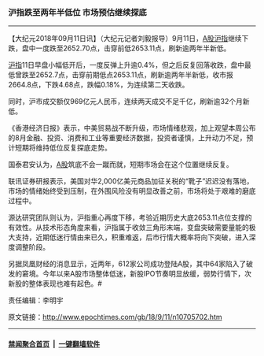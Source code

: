 ### 沪指跌至两年半低位 市场预估继续探底
------------------------

<p>【大纪元2018年09月11日讯】（大纪元记者刘毅报导）9月11日，<a href="http://www.epochtimes.com/gb/tag/a%E8%82%A1.html">A股</a><a href="http://www.epochtimes.com/gb/tag/%E6%B2%AA%E6%8C%87.html">沪指</a>继续下跌，盘中一度跌至2652.70点，击穿前低2653.11点，刷新逾两年半新低。</p>
<p><a href="http://www.epochtimes.com/gb/tag/%E6%B2%AA%E6%8C%87.html">沪指</a>11日早盘小幅低开后，一度反弹上升逾0.4%，但之后反复回落收跌，盘中最低曾跌至2652.7点，击穿前期低点2653.11点，刷新逾两年半新低，收市报2664.8点，下跌4.68点，跌幅0.18%，为连续第二天收跌。</p>
<p>同时，沪市成交额仅969亿元人民币，连续两天成交不足千亿，刷新逾32个月新低。</p>
<p>《香港经济日报》表示，中美贸易战不断升级，市场情绪悲观，加上观望本周公布的8月金融、投资、消费和工业等重要经济数据，投资者谨慎，上升动力不足，预计短期将维持低位反复探底走势。</p>
<p>国泰君安认为，<a href="http://www.epochtimes.com/gb/tag/a%E8%82%A1.html">A股</a>筑底不会一蹴而就，短期市场会在这个位置继续反复。</p>
<p>联讯证券研报表示，美国对华2,000亿美元商品加征关税的“靴子”迟迟没有落地，市场的情绪始终受到压制，在外围风险没有明显改善之前，市场将处于艰难的磨底过程中。</p>
<p>源达研究团队则认为，沪指重心再度下移，考验近期历史大底2653.11点位支撑的有效性。从技术形态角度来看，沪指属于收敛三角形末端，变盘突破需要量能的极大支持，近期低迷行情由来已久，积重难返，后市行情大概率将向下突破，进入深度调整阶段。</p>
<p>另据凤凰财经的消息显示，近两年，612家公司成功登陆A股，其中64家陷入了破发的窘境。今年以来A股市场整体低迷，新股IPO节奏明显放缓，弱势行情下，次新股的整体表现也难有起色。#</p>
<p>责任编辑：李明宇</p>

原文链接：http://www.epochtimes.com/gb/18/9/11/n10705702.htm


------------------------
#### [禁闻聚合首页](https://github.com/gfw-breaker/banned-news/blob/master/README.md) &nbsp;|&nbsp;  [一键翻墙软件](https://github.com/gfw-breaker/nogfw/blob/master/README.md)